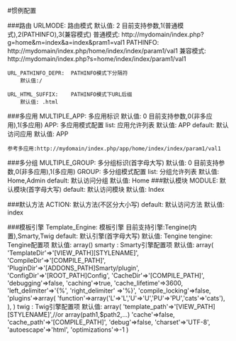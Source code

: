 #惯例配置

###路由
    URLMODE:    路由模式
        默认值: 2
        目前支持参数,1(普通模式),2(PATHINFO),3(兼容模式)
        普通模式:   http://mydomain/index.php?g=home&m=index&a=index&pram1=val1
        PATHINFO:   http://mydomain/index.php/home/index/index/param1/val1
        兼容模式:   http://mydomain/index.php?s=home/index/index/param1/val1
        
    URL_PATHINFO_DEPR:  PATHINFO模式下分隔符
        默认值:/
        
    URL_HTML_SUFFIX:    PATHINFO模式下URL后缀
        默认值: .html

###多应用
    MULTIPLE_APP:   多应用标识
        默认值: 0
        目前支持参数,0(非多应用),1(多应用)
    APP: 多应用模式配置
        list: 应用允许列表
            默认值: APP
        default: 默认访问应用
            默认值: APP
        
        
    参考多应用:http://mydomain/index.php/app/home/index/index/param1/val1
    
###多分组
    MULTIPLE_GROUP:   多分组标识(首字母大写)
        默认值: 0
        目前支持参数,0(非多应用),1(多应用)
    GROUP: 多分组模式配置
        list: 分组允许列表
            默认值: Home,Admin
        default: 默认访问分组
            默认值: Home
###默认模块
    MODULE: 默认模块(首字母大写)
        default:    默认访问模块
            默认值: Index

###默认方法
    ACTION: 默认方法(不区分大小写)
        default:    默认访问方法
            默认值: index

###模板引擎
    Template_Engine:    模板引擎
        目前支持引擎:Tengine(内置),Smarty,Twig
        default:    默认引擎(首字母大写)
            默认值: Tengine
        tengine: Tengine配置项
            默认值:
                array()
        smarty : Smarty引擎配置项
            默认值:
                array(
                'TemplateDir'=>'[VIEW_PATH][STYLENAME]',
                'CompileDir'=>'[COMPILE_PATH]',
                'PluginDir'=>'[ADDONS_PATH]Smarty/plugin',
                'ConfigDir'=>'[ROOT_PATH]Config',
                'CacheDir'=>'[COMPILE_PATH]',
                'debugging'=>false,
                'caching'=>true,
                'cache_lifetime'=>3600,
                'left_delimiter'=>'{%',
                'right_delimiter' =>'%}',
                'compile_locking'=>false,
                'plugins'=>array(
                    'function'=>array('L'=>'L','U'=>'U','PU'=>'PU','cats'=>'cats'),
                    ),
                )
        twig : Twig引擎配置项
            默认值:
                array(
                'template_path'=>'[VIEW_PATH][STYLENAME]',//or array(path1,$path2,...)
                'cache'=>false,
                'cache_path'=>'[COMPILE_PATH]',
                'debug'=>false,
                'charset'=>'UTF-8',
                'autoescape'=>'html',
                'optimizations'=>-1
                )

